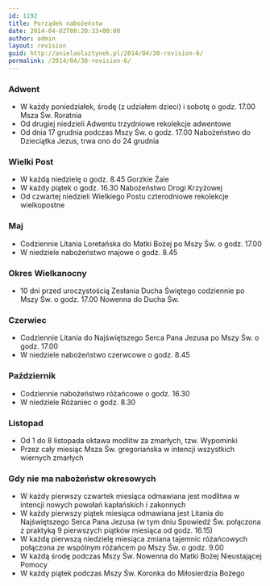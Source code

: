 ```yaml
---
id: 1192
title: Porządek nabożeństw
date: 2014-04-02T00:20:33+00:00
author: admin
layout: revision
guid: http://anielaolsztynek.pl/2014/04/30-revision-6/
permalink: /2014/04/30-revision-6/
---
```

### Adwent

  * W każdy poniedziałek, środę (z udziałem dzieci) i sobotę o godz. 17.00 Msza Św. Roratnia
  * Od drugiej niedzieli Adwentu trzydniowe rekolekcje adwentowe
  * Od dnia 17 grudnia podczas Mszy Św. o godz. 17.00 Nabożeństwo do Dzieciątka Jezus, trwa ono do 24 grudnia

### Wielki Post

  * W każdą niedzielę o godz. 8.45 Gorzkie Żale
  * W każdy piątek o godz. 16.30 Nabożeństwo Drogi Krzyżowej
  * Od czwartej niedzieli Wielkiego Postu czterodniowe rekolekcje wielkopostne

### Maj

  * Codziennie Litania Loretańska do Matki Bożej po Mszy Św. o godz. 17.00
  * W niedziele nabożeństwo majowe o godz. 8.45

### Okres Wielkanocny

  * 10 dni przed uroczystością Zesłania Ducha Świętego codziennie po Mszy Św. o godz. 17.00 Nowenna do Ducha Św.

### Czerwiec

  * Codziennie Litania do Najświętszego Serca Pana Jezusa po Mszy Św. o godz. 17.00
  * W niedziele nabożeństwo czerwcowe o godz. 8.45

### Październik

  * Codziennie nabożeństwo różańcowe o godz. 16.30
  * W niedziele Różaniec o godz. 8.30

### Listopad

  * Od 1 do 8 listopada oktawa modlitw za zmarłych, tzw. Wypominki
  * Przez cały miesiąc Msza Św. gregoriańska w intencji wszystkich wiernych zmarłych

### Gdy nie ma nabożeństw okresowych

  * W każdy pierwszy czwartek miesiąca odmawiana jest modlitwa w intencji nowych powołań kapłańskich i zakonnych
  * W każdy pierwszy piątek miesiąca odmawiana jest Litania do Najświętszego Serca Pana Jezusa (w tym dniu Spowiedź Św. połączona z praktyką 9 pierwszych piątków miesiąca od godz. 16.15)
  * W każdą pierwszą niedzielę miesiąca zmiana tajemnic różańcowych połączona ze wspólnym różańcem po Mszy Św. o godz. 9.00
  * W każdą środę podczas Mszy Św. Nowenna do Matki Bożej Nieustającej Pomocy
  * W każdy piątek podczas Mszy Św. Koronka do Miłosierdzia Bożego